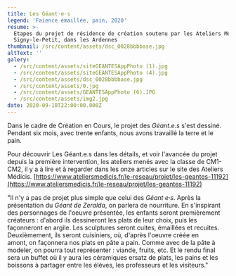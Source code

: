 ```yaml
---
title: Les Géant·e·s
legend: 'Faïence émaillée, pain, 2020'
resume: >-
  Etapes du projet de résidence de création soutenu par les Ateliers Médicis, à
  Signy-le-Petit, dans les Ardennes
thumbnail: /src/content/assets/dsc_0028bbbbase.jpg
altText: ''
galery:
  - /src/content/assets/siteGEANTESAppPhoto (1).jpg
  - /src/content/assets/siteGEANTESAppPhoto (4).jpg
  - /src/content/assets/dsc_0028bbbbase.jpg
  - /src/content/assets/0.jpg
  - /src/content/assets/GEANTESAppPhoto (6).JPG
  - /src/content/assets/img2.jpg
date: 2020-09-10T22:00:00.000Z
---
```


Dans le cadre de Création en Cours, le projet des *Géant.e.s* s'est dessiné. Pendant six mois, avec trente enfants, nous avons travaillé la terre et le pain. 

Pour découvrir Les Géant.e.s dans les détails, et voir l'avancée du projet depuis la première intervention, les ateliers menés avec la classe de CM1-CM2, il y a à lire et à regarder dans les onze articles sur le site des Ateliers Médicis. [https://www.ateliersmedicis.fr/le-reseau/projet/les-geantes-11192](https://www.ateliersmedicis.fr/le-reseau/projet/les-geantes-11192)

"Il n'y a pas de projet plus simple que celui des *Géant·e·s*. Après la présentation du *Géant de Zeralda*, on parlera de nourriture. En s'inspirant des personnages de l'oeuvre présentée, les enfants seront premièrement créateurs : d'abord ils dessineront les plats de leur choix, puis les façonneront en argile. Les sculptures seront cuites, émaillées et recuites. Deuxièmement, ils seront cuisiniers, où, d'après l'oeuvre créée en amont, on façonnera nos plats en pâte a pain. Comme avec de la pâte à modeler, on pourra tout représenter : viande, fruits, etc. Et le rendu final sera un buffet où il y aura les céramiques ersatz de plats, les pains et les boissons à partager entre les élèves, les professeurs et les visiteurs."
